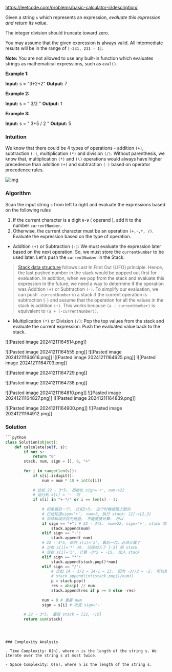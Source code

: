 

https://leetcode.com/problems/basic-calculator-ii/description/


Given a string `s` which represents an expression, _evaluate this expression and return its value_. 

The integer division should truncate toward zero.

You may assume that the given expression is always valid. All intermediate results will be in the range of `[-231, 231 - 1]`.

**Note:** You are not allowed to use any built-in function which evaluates strings as mathematical expressions, such as `eval()`.

**Example 1:**

**Input:** s = "3+2*2"
**Output:** 7

**Example 2:**

**Input:** s = " 3/2 "
**Output:** 1

**Example 3:**

**Input:** s = " 3+5 / 2 "
**Output:** 5


### Intuition

We know that there could be 4 types of operations - addition `(+)`, subtraction `(-)`, multiplication `(*)` and division `(/)`. Without parenthesis, we know that, multiplication `(*)` and `(\)` operations would always have higher precedence than addition `(+)` and subtraction `(-)` based on operator precedence rules.

![img](https://leetcode.com/problems/basic-calculator-ii/Figures/227/calculator_overview.png)

### Algorithm

Scan the input string `s` from left to right and evaluate the expressions based on the following rules

1. If the current character is a digit `0-9` ( operand ), add it to the number `currentNumber`.
2. Otherwise, the current character must be an operation `(+,-,*, /)`. Evaluate the expression based on the type of operation.

- Addition `(+)` or Subtraction `(-)`: We must evaluate the expression later based on the next operation. So, we must store the `currentNumber` to be used later. Let's push the `currentNumber` in the Stack.

> [Stack data structure](https://leetcode.com/explore/learn/card/queue-stack/230/usage-stack/) follows Last In First Out (LIFO) principle. Hence, the last pushed number in the stack would be popped out first for evaluation. In addition, when we pop from the stack and evaluate this expression in the future, we need a way to determine if the operation was Addition `(+)` or Subtraction `(-)`. To simplify our evaluation, we can push `-currentNumber` in a stack if the current operation is subtraction (`-`) and assume that the operation for all the values in the stack is addition `(+)`. This works because `(a - currentNumber)` is equivalent to `(a + (-currentNumber))`.

- Multiplication `(*)` or Division `(/)`: Pop the top values from the stack and evaluate the current expression. Push the evaluated value back to the stack.


![[Pasted image 20241211164514.png]]

![[Pasted image 20241211164555.png]]
![[Pasted image 20241211164616.png]]
![[Pasted image 20241211164625.png]]
![[Pasted image 20241211164703.png]]

![[Pasted image 20241211164729.png]]

![[Pasted image 20241211164738.png]]

![[Pasted image 20241211164810.png]]
![[Pasted image 20241211164827.png]]
![[Pasted image 20241211164839.png]]

![[Pasted image 20241211164900.png]]
![[Pasted image 20241211164912.png]]


### Solution

```python
```python
class Solution(object):
    def calculate(self, s):
        if not s:
            return "0"
        stack, num, sign = [], 0, "+"
        
        for i in range(len(s)):
            if s[i].isdigit():
                num = num * 10 + int(s[i])
                
            # 比如 22 - 3*5， 初始化 sign='+', num->22
            # 运行到 s[i] = '-' 时
            if s[i] in "+-*/" or i == len(s) - 1:
                
                # 如果最后一个， 比如2+3， 这个时候按照上面的
                # 已经知道sign=‘+’， num=3, 执行 stack: [2]->[2,3]
                # 加法和减法优先级低， 不能直接计算， 所以
                if sign == "+": # 22 - 3*5， num=22, sign='+', stack 加入 22
                    stack.append(num)
                elif sign == "-":
                    stack.append(-num)
                # 22 - 3*5, 此时 s[i]='5', 最后一位，必须计算了
                # 之前 s[i]='*' 时， 已经加入了 [-3] 到 stack
                # 现在 s[i]='5', 计算 -3*5 = -15， 加入 stack
                elif sign == "*": 
                    stack.append(stack.pop()*num)
                elif sign == "/":
                    # 比如 14 - 3/2 = 14-1 = 13， 因为 -3//2 = -2， 所以需要用 abs(-3)//2 = 1
                    # stack.append(int(stack.pop()/num))
                    p = stack.pop()
                    res = abs(p) // num
                    stack.append(res if p >= 0 else -res)
                    
                num = 0 # 重置 num
                sign = s[i] # 改变 sign='-'
        
        # 22 - 3*5， 最后 stack = [22, -15]
        return sum(stack)
```
```



### Complexity Analysis

- Time Complexity: O(n), where n is the length of the string s. We iterate over the string s at most twice.
    
- Space Complexity: O(n), where n is the length of the string s.